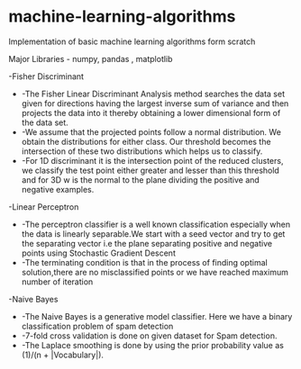 # machine-learning-algorithms
Implementation of basic machine learning algorithms form scratch

Major Libraries - numpy, pandas , matplotlib

-Fisher Discriminant

- -The Fisher Linear Discriminant Analysis method searches the data set given for directions having the largest inverse sum of variance and then projects the data into it thereby obtaining a lower dimensional form of the data set.
- -We assume that the projected points follow a normal distribution. We obtain the distributions for either class. Our threshold becomes the intersection of these two distributions which helps us to classify.
- -For 1D discriminant it is the intersection point of the reduced clusters, we classify the test point either greater and lesser than this threshold and for 3D w is the normal to the plane dividing the positive and negative examples.

-Linear Perceptron

- -The perceptron classifier is a well known classification especially when the data is linearly separable.We start with a seed vector and try to get the separating vector i.e the plane separating positive and negative points using Stochastic Gradient Descent
- -The terminating condition is that in the process of finding optimal solution,there are no misclassified points or we have reached maximum number of iteration

-Naive Bayes

- -The Naive Bayes is a generative model classifier. Here we have a binary classification problem of spam detection
- -7-fold cross validation is done on given dataset for Spam detection.
- -The Laplace smoothing is done by using the prior probability value as (1)/(n + |Vocabulary|).
